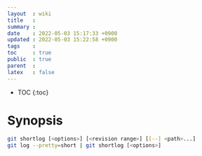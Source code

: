 ```yaml
---
layout  : wiki
title   : 
summary : 
date    : 2022-05-03 15:17:33 +0900
updated : 2022-05-03 15:22:58 +0900
tags    : 
toc     : true
public  : true
parent  : 
latex   : false
---
```

* TOC
{:toc}

# Synopsis
```sh
git shortlog [<options>] [<revision range>] [[--] <path>...]
git log --pretty=short | git shortlog [<options>]
```
